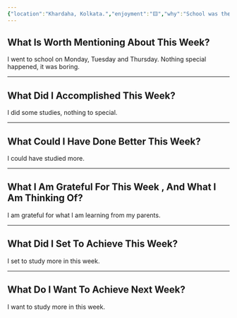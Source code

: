 ```yaml
---
{"location":"Khardaha, Kolkata.","enjoyment":"🟨","why":"School was there and boring.","date":"2025-04-17","dg-publish":true,"dg-home":null,"tags":["weeklyreviews"],"aliases":null,"permalink":"/notes/07-journals-calender/weekly-notes/2025-w12/","dgPassFrontmatter":true,"updated":"2025-04-17T16:04:12.427+05:30"}
---
```



## What Is Worth Mentioning About This Week?

I went to school on Monday, Tuesday and Thursday. Nothing special happened, it was boring.

---

## What Did I Accomplished This Week?

I did some studies, nothing to special.

---

## What Could I Have Done Better This Week?

I could have studied more.

---

## What I Am Grateful For This Week , And What I Am Thinking Of?

I am grateful for what I am learning from my parents.

---

## What Did I Set To Achieve This Week?

I set to study more in this week.

---

## What Do I Want To Achieve Next Week?

I want to study more in this week.